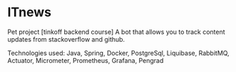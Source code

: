 # ITnews
Pet project [tinkoff backend course]
A bot that allows you to track content updates from stackoverflow and github.

Technologies used: Java, Spring, Docker, PostgreSql, Liquibase, RabbitMQ, Actuator, Micrometer, Prometheus, Grafana, Pengrad
